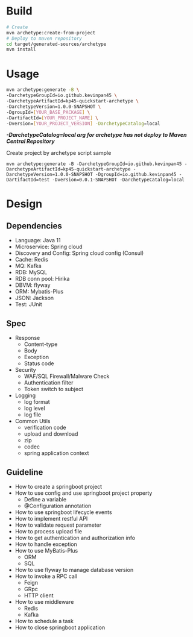 # Build
```bash
# Create
mvn archetype:create-from-project
# Deploy to maven repository
cd target/generated-sources/archetype
mvn install
```

# Usage
```bash
mvn archetype:generate -B \
-DarchetypeGroupId=io.github.kevinpan45 \
-DarchetypeArtifactId=kp45-quickstart-archetype \
-DarchetypeVersion=1.0.0-SNAPSHOT \
-DgroupId=[YOUR_BASE_PACKAGE] \
-DartifactId=[YOUR_PROJECT_NAME] \
-Dversion=[YOUR_PROJECT_VERSION] -DarchetypeCatalog=local
```

***-DarchetypeCatalog=local arg for archetype has not deploy to Maven Central Repository***

Create project by archetype script sample
```
mvn archetype:generate -B -DarchetypeGroupId=io.github.kevinpan45 -DarchetypeArtifactId=kp45-quickstart-archetype -DarchetypeVersion=1.0.0-SNAPSHOT -DgroupId=io.github.kevinpan45 -DartifactId=test -Dversion=0.0.1-SNAPSHOT -DarchetypeCatalog=local
```

# Design

## Dependencies
* Language: Java 11
* Microservice: Spring cloud
* Discovery and Config: Spring cloud config (Consul)
* Cache: Redis
* MQ: Kafka
* RDB: MySQL
* RDB conn pool: Hirika
* DBVM: flyway
* ORM: Mybatis-Plus
* JSON: Jackson
* Test: JUnit

## Spec
* Response
  * Content-type
  * Body
  * Exception
  * Status code
* Security
  * WAF/SQL Firewall/Malware Check
  * Authentication filter
  * Token switch to subject
* Logging
  * log format
  * log level
  * log file
* Common Utils
  * verification code
  * upload and download
  * zip
  * codec
  * spring application context

## Guideline
* How to create a springboot project
* How to use config and use springboot project property
  * Define a variable
  * @Configuration annotation
* How to use springboot lifecycle events
* How to implement restful API
* How to validate request parameter
* How to process upload file
* How to get authentication and authorization info
* How to handle exception
* How to use MyBatis-Plus
  * ORM
  * SQL
* How to use flyway to manage database version
* How to invoke a RPC call
  * Feign
  * GRpc
  * HTTP client
* How to use middleware
  * Redis
  * Kafka
* How to schedule a task
* How to close springboot application